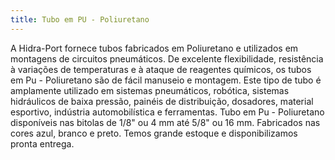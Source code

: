 ```yaml
---
title: Tubo em PU - Poliuretano
---
```


A Hidra-Port fornece tubos fabricados em Poliuretano e utilizados em montagens de circuitos pneumáticos. De excelente flexibilidade, resistência à variações de temperaturas e à ataque de reagentes químicos, os tubos em Pu - Poliuretano são de fácil manuseio e montagem. Este tipo de tubo é amplamente utilizado em sistemas pneumáticos, robótica, sistemas hidráulicos de baixa pressão, painéis de distribuição, dosadores, material esportivo, indústria automobilística e ferramentas. Tubo em Pu - Poliuretano disponíveis nas bitolas de 1/8" ou 4 mm até 5/8" ou 16 mm. Fabricados nas cores azul, branco e preto. Temos grande estoque e disponibilizamos pronta entrega.

